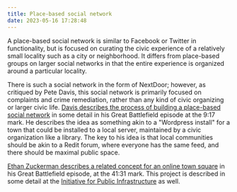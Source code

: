 ```yaml
---
title: Place-based social network
date: 2023-05-16 17:28:48
---
```


A place-based social network is similar to Facebook or Twitter in functionality, but is focused on curating the civic experience of a relatively small locality such as a city or neighborhood. It differs from place-based groups on larger social networks in that the entire experience is organized around a particular locality.

There is such a social network in the form of NextDoor; however, as critiqued by Pete Davis, this social network is primarily focused on complaints and crime remediation, rather than any kind of civic organizing or larger civic life. [Davis describes the process of building a place-based social network](https://www.resistancedashboard.com/node/1138) in some detail in his Great Battlefield episode at the 9:17 mark. He describes the idea as something akin to a "Wordpress install" for a town that could be installed to a local server, maintained by a civic organization like a library. The key to his idea is that local communities should be akin to a Redit forum, where everyone has the same feed, and there should be maximal public space.

[Ethan Zuckerman describes a related concept for an online town square](https://www.resistancedashboard.com/node/997) in his Great Battlefield episode, at the 41:31 mark. This project is described in some detail at the [Initiative for Public Infrastructure](https://publicinfrastructure.org/) as well.